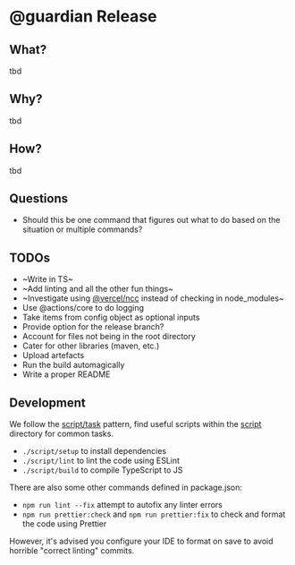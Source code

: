 # @guardian Release

## What?

tbd

## Why?

tbd

## How?

tbd

## Questions

-   Should this be one command that figures out what to do based on the situation or multiple commands?

## TODOs

-   ~Write in TS~
-   ~Add linting and all the other fun things~
-   ~Investigate using [@vercel/ncc](https://github.com/vercel/ncc) instead of checking in node_modules~
-   Use @actions/core to do logging
-   Take items from config object as optional inputs
-   Provide option for the release branch?
-   Account for files not being in the root directory
-   Cater for other libraries (maven, etc.)
-   Upload artefacts
-   Run the build automagically
-   Write a proper README

## Development

We follow the [script/task](https://github.com/github/scripts-to-rule-them-all) pattern, find useful scripts within the [script](https://github.com/guardian/release-action/blob/main/script) directory for common tasks.

-   `./script/setup` to install dependencies
-   `./script/lint` to lint the code using ESLint
-   `./script/build` to compile TypeScript to JS

There are also some other commands defined in package.json:

-   `npm run lint --fix` attempt to autofix any linter errors
-   `npm run prettier:check` and `npm run prettier:fix` to check and format the code using Prettier

However, it's advised you configure your IDE to format on save to avoid horrible "correct linting" commits.

